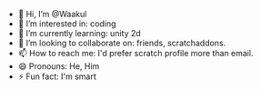 - 👋 Hi, I’m @Waakul
- 👀 I’m interested in: coding
- 🌱 I’m currently learning: unity 2d
- 💞️ I’m looking to collaborate on: friends, scratchaddons.
- 📫 How to reach me: I'd prefer scratch profile more than email.
- 😄 Pronouns: He, Him
- ⚡ Fun fact: I'm smart

<!---
Waakul/Waakul is a ✨ special ✨ repository because its `README.md` (this file) appears on your GitHub profile.
You can click the Preview link to take a look at your changes.
--->
